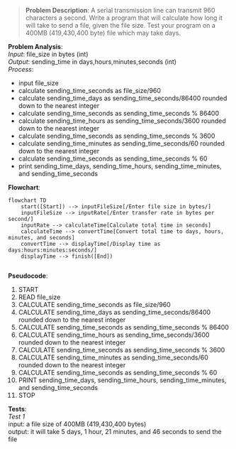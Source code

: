 > **Problem Description**: A serial transmission line can transmit 960 characters a second. Write a program that will calculate how long
> it will take to send a file, given the file size. Test your program on a 400MB (419,430,400 byte) file which may take days.

**Problem Analysis**:  
*Input*: file_size in bytes (int)  
*Output*: sending_time in days,hours,minutes,seconds (int)  
*Process*:
- input file_size
- calculate sending_time_seconds as file_size/960
- calculate sending_time_days as sending_time_seconds/86400 rounded down to the nearest integer
- calculate sending_time_seconds as sending_time_seconds % 86400
- calculate sending_time_hours as sending_time_seconds/3600 rounded down to the nearest integer
- calculate sending_time_seconds as sending_time_seconds % 3600
- calculate sending_time_minutes as sending_time_seconds/60 rounded down to the nearest integer
- calculate sending_time_seconds as sending_time_seconds % 60
- print sending_time_days, sending_time_hours, sending_time_minutes, and sending_time_seconds

**Flowchart**:

```mermaid
flowchart TD
    start([Start]) --> inputFileSize[/Enter file size in bytes/]
    inputFileSize --> inputRate[/Enter transfer rate in bytes per second/]
    inputRate --> calculateTime[Calculate total time in seconds]
    calculateTime --> convertTime[Convert total time to days, hours, minutes, and seconds]
    convertTime --> displayTime[/Display time as days:hours:minutes:seconds/]
    displayTime --> finish([End])


```

**Pseudocode**:  
1. START
2. READ file_size
3. CALCULATE sending_time_seconds as file_size/960
4. CALCULATE sending_time_days as sending_time_seconds/86400 rounded down to the nearest integer
5. CALCULATE sending_time_seconds as sending_time_seconds % 86400
6. CALCULATE sending_time_hours as sending_time_seconds/3600 rounded down to the nearest integer
7. CALCULATE sending_time_seconds as sending_time_seconds % 3600
8. CALCULATE sending_time_minutes as sending_time_seconds/60 rounded down to the nearest integer
9. CALCULATE sending_time_seconds as sending_time_seconds % 60
10. PRINT sending_time_days, sending_time_hours, sending_time_minutes, and sending_time_seconds
11. STOP

**Tests**:  
*Test 1*  
input: a file size of 400MB (419,430,400 bytes)  
output: it will take 5 days, 1 hour, 21 minutes, and 46 seconds to send the file
